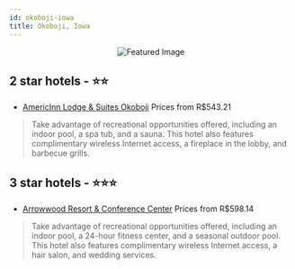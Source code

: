 ```yaml
---
id: okoboji-iowa
title: Okoboji, Iowa
---
```


<center><img src="https://i.travelapi.com/hotels/1000000/330000/328600/328539/bd6fc76f_z.jpg" alt="Featured Image" /></center>


##  2 star hotels - ⭐️⭐️

-    [AmericInn Lodge & Suites Okoboji](https://us.hurb.com/hotels/okoboji/americinn-lodge-suites-okoboji-JNP-JP922367?cmp=18055) Prices from R$543.21
   > Take advantage of recreational opportunities offered, including an indoor pool, a spa tub, and a sauna. This hotel also features complimentary wireless Internet access, a fireplace in the lobby, and barbecue grills.

##  3 star hotels - ⭐️⭐️⭐️

-    [Arrowwood Resort & Conference Center](https://us.hurb.com/hotels/okoboji/arrowwood-resort-conference-center-JNP-JP930059?cmp=18055) Prices from R$598.14
   > Take advantage of recreational opportunities offered, including an indoor pool, a 24-hour fitness center, and a seasonal outdoor pool. This hotel also features complimentary wireless Internet access, a hair salon, and wedding services.
